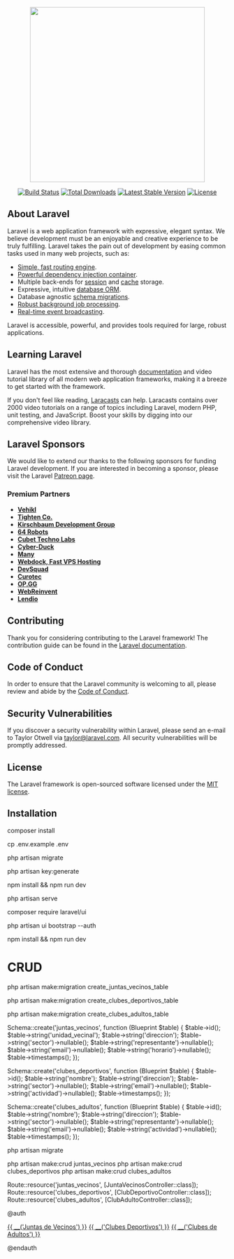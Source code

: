 <p align="center"><a href="https://laravel.com" target="_blank"><img src="https://raw.githubusercontent.com/laravel/art/master/logo-lockup/5%20SVG/2%20CMYK/1%20Full%20Color/laravel-logolockup-cmyk-red.svg" width="400"></a></p>

<p align="center">
<a href="https://travis-ci.org/laravel/framework"><img src="https://travis-ci.org/laravel/framework.svg" alt="Build Status"></a>
<a href="https://packagist.org/packages/laravel/framework"><img src="https://img.shields.io/packagist/dt/laravel/framework" alt="Total Downloads"></a>
<a href="https://packagist.org/packages/laravel/framework"><img src="https://img.shields.io/packagist/v/laravel/framework" alt="Latest Stable Version"></a>
<a href="https://packagist.org/packages/laravel/framework"><img src="https://img.shields.io/packagist/l/laravel/framework" alt="License"></a>
</p>

## About Laravel

Laravel is a web application framework with expressive, elegant syntax. We believe development must be an enjoyable and creative experience to be truly fulfilling. Laravel takes the pain out of development by easing common tasks used in many web projects, such as:

- [Simple, fast routing engine](https://laravel.com/docs/routing).
- [Powerful dependency injection container](https://laravel.com/docs/container).
- Multiple back-ends for [session](https://laravel.com/docs/session) and [cache](https://laravel.com/docs/cache) storage.
- Expressive, intuitive [database ORM](https://laravel.com/docs/eloquent).
- Database agnostic [schema migrations](https://laravel.com/docs/migrations).
- [Robust background job processing](https://laravel.com/docs/queues).
- [Real-time event broadcasting](https://laravel.com/docs/broadcasting).

Laravel is accessible, powerful, and provides tools required for large, robust applications.

## Learning Laravel

Laravel has the most extensive and thorough [documentation](https://laravel.com/docs) and video tutorial library of all modern web application frameworks, making it a breeze to get started with the framework.

If you don't feel like reading, [Laracasts](https://laracasts.com) can help. Laracasts contains over 2000 video tutorials on a range of topics including Laravel, modern PHP, unit testing, and JavaScript. Boost your skills by digging into our comprehensive video library.

## Laravel Sponsors

We would like to extend our thanks to the following sponsors for funding Laravel development. If you are interested in becoming a sponsor, please visit the Laravel [Patreon page](https://patreon.com/taylorotwell).

### Premium Partners

- **[Vehikl](https://vehikl.com/)**
- **[Tighten Co.](https://tighten.co)**
- **[Kirschbaum Development Group](https://kirschbaumdevelopment.com)**
- **[64 Robots](https://64robots.com)**
- **[Cubet Techno Labs](https://cubettech.com)**
- **[Cyber-Duck](https://cyber-duck.co.uk)**
- **[Many](https://www.many.co.uk)**
- **[Webdock, Fast VPS Hosting](https://www.webdock.io/en)**
- **[DevSquad](https://devsquad.com)**
- **[Curotec](https://www.curotec.com/services/technologies/laravel/)**
- **[OP.GG](https://op.gg)**
- **[WebReinvent](https://webreinvent.com/?utm_source=laravel&utm_medium=github&utm_campaign=patreon-sponsors)**
- **[Lendio](https://lendio.com)**

## Contributing

Thank you for considering contributing to the Laravel framework! The contribution guide can be found in the [Laravel documentation](https://laravel.com/docs/contributions).

## Code of Conduct

In order to ensure that the Laravel community is welcoming to all, please review and abide by the [Code of Conduct](https://laravel.com/docs/contributions#code-of-conduct).

## Security Vulnerabilities

If you discover a security vulnerability within Laravel, please send an e-mail to Taylor Otwell via [taylor@laravel.com](mailto:taylor@laravel.com). All security vulnerabilities will be promptly addressed.

## License

The Laravel framework is open-sourced software licensed under the [MIT license](https://opensource.org/licenses/MIT).





## Installation

composer install

cp .env.example .env

php artisan migrate

php artisan key:generate

npm install && npm run dev

php artisan serve



composer require laravel/ui

php artisan ui bootstrap --auth

npm install && npm run dev


# CRUD

php artisan make:migration create_juntas_vecinos_table

php artisan make:migration create_clubes_deportivos_table

php artisan make:migration create_clubes_adultos_table



Schema::create('juntas_vecinos', function (Blueprint $table) {
     $table->id();
     $table->string('unidad_vecinal');
     $table->string('direccion');
     $table->string('sector')->nullable();
     $table->string('representante')->nullable();
     $table->string('email')->nullable();
     $table->string('horario')->nullable();
     $table->timestamps();
});

Schema::create('clubes_deportivos', function (Blueprint $table) {
     $table->id();
     $table->string('nombre');
     $table->string('direccion');
     $table->string('sector')->nullable();
     $table->string('email')->nullable();
     $table->string('actividad')->nullable();
     $table->timestamps();
});

Schema::create('clubes_adultos', function (Blueprint $table) {
     $table->id();
     $table->string('nombre');
     $table->string('direccion');
     $table->string('sector')->nullable();
     $table->string('representante')->nullable();
     $table->string('email')->nullable();
     $table->string('actividad')->nullable();
     $table->timestamps();
});



php artisan migrate



php artisan make:crud juntas_vecinos
php artisan make:crud clubes_deportivos
php artisan make:crud clubes_adultos




Route::resource('juntas_vecinos', [JuntaVecinosController::class]);
Route::resource('clubes_deportivos', [ClubDeportivoController::class]);
Route::resource('clubes_adultos', [ClubAdultoController::class]);



@auth

<a class="nav-link" href="{{ URL::to('juntas_vecinos') }}">{{ __('Juntas de Vecinos') }}</a>
<a class="nav-link" href="{{ URL::to('clubes_deportivos') }}">{{ __('Clubes Deportivos') }}</a>
<a class="nav-link" href="{{ URL::to('clubes_adultos') }}">{{ __('Clubes de Adultos') }}</a>

@endauth


